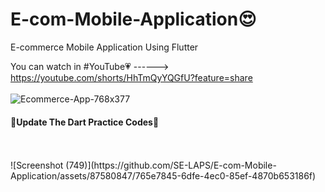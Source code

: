 # E-com-Mobile-Application😍
E-commerce Mobile Application Using Flutter

You can watch in #YouTube💗 ------> https://youtube.com/shorts/HhTmQyYQGfU?feature=share
<br> <br>
![Ecommerce-App-768x377](https://github.com/SE-LAPS/E-com-Mobile-Application/assets/87580847/abf4f80d-7610-4da9-b6cc-f7feef516687)

<h4>🔰Update The Dart Practice Codes🔰</h4>
<br><br>
![Screenshot (749)](https://github.com/SE-LAPS/E-com-Mobile-Application/assets/87580847/765e7845-6dfe-4ec0-85ef-4870b653186f)
